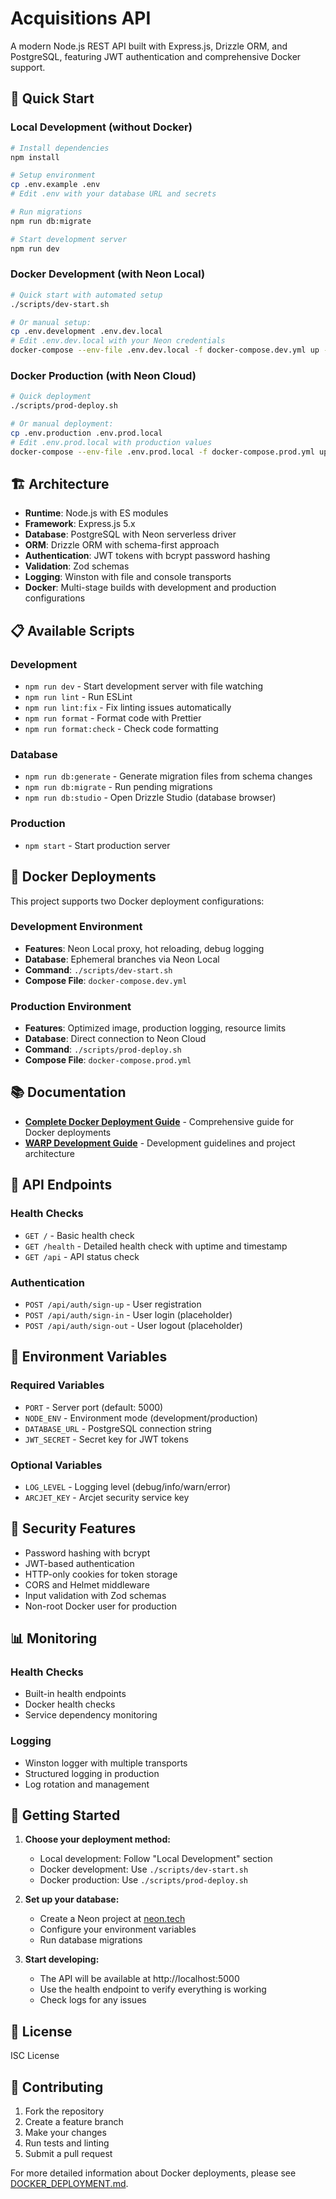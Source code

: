# Acquisitions API

A modern Node.js REST API built with Express.js, Drizzle ORM, and PostgreSQL, featuring JWT authentication and comprehensive Docker support.

## 🚀 Quick Start

### Local Development (without Docker)

```bash
# Install dependencies
npm install

# Setup environment
cp .env.example .env
# Edit .env with your database URL and secrets

# Run migrations
npm run db:migrate

# Start development server
npm run dev
```

### Docker Development (with Neon Local)

```bash
# Quick start with automated setup
./scripts/dev-start.sh

# Or manual setup:
cp .env.development .env.dev.local
# Edit .env.dev.local with your Neon credentials
docker-compose --env-file .env.dev.local -f docker-compose.dev.yml up --build
```

### Docker Production (with Neon Cloud)

```bash
# Quick deployment
./scripts/prod-deploy.sh

# Or manual deployment:
cp .env.production .env.prod.local
# Edit .env.prod.local with production values
docker-compose --env-file .env.prod.local -f docker-compose.prod.yml up --build -d
```

## 🏗️ Architecture

- **Runtime**: Node.js with ES modules
- **Framework**: Express.js 5.x
- **Database**: PostgreSQL with Neon serverless driver
- **ORM**: Drizzle ORM with schema-first approach
- **Authentication**: JWT tokens with bcrypt password hashing
- **Validation**: Zod schemas
- **Logging**: Winston with file and console transports
- **Docker**: Multi-stage builds with development and production configurations

## 📋 Available Scripts

### Development
- `npm run dev` - Start development server with file watching
- `npm run lint` - Run ESLint
- `npm run lint:fix` - Fix linting issues automatically
- `npm run format` - Format code with Prettier
- `npm run format:check` - Check code formatting

### Database
- `npm run db:generate` - Generate migration files from schema changes
- `npm run db:migrate` - Run pending migrations
- `npm run db:studio` - Open Drizzle Studio (database browser)

### Production
- `npm start` - Start production server

## 🐋 Docker Deployments

This project supports two Docker deployment configurations:

### Development Environment
- **Features**: Neon Local proxy, hot reloading, debug logging
- **Database**: Ephemeral branches via Neon Local
- **Command**: `./scripts/dev-start.sh`
- **Compose File**: `docker-compose.dev.yml`

### Production Environment
- **Features**: Optimized image, production logging, resource limits
- **Database**: Direct connection to Neon Cloud
- **Command**: `./scripts/prod-deploy.sh`
- **Compose File**: `docker-compose.prod.yml`

## 📚 Documentation

- **[Complete Docker Deployment Guide](DOCKER_DEPLOYMENT.md)** - Comprehensive guide for Docker deployments
- **[WARP Development Guide](WARP.md)** - Development guidelines and project architecture

## 🔗 API Endpoints

### Health Checks
- `GET /` - Basic health check
- `GET /health` - Detailed health check with uptime and timestamp
- `GET /api` - API status check

### Authentication
- `POST /api/auth/sign-up` - User registration
- `POST /api/auth/sign-in` - User login (placeholder)
- `POST /api/auth/sign-out` - User logout (placeholder)

## 🔧 Environment Variables

### Required Variables
- `PORT` - Server port (default: 5000)
- `NODE_ENV` - Environment mode (development/production)
- `DATABASE_URL` - PostgreSQL connection string
- `JWT_SECRET` - Secret key for JWT tokens

### Optional Variables
- `LOG_LEVEL` - Logging level (debug/info/warn/error)
- `ARCJET_KEY` - Arcjet security service key

## 🔐 Security Features

- Password hashing with bcrypt
- JWT-based authentication
- HTTP-only cookies for token storage
- CORS and Helmet middleware
- Input validation with Zod schemas
- Non-root Docker user for production

## 📊 Monitoring

### Health Checks
- Built-in health endpoints
- Docker health checks
- Service dependency monitoring

### Logging
- Winston logger with multiple transports
- Structured logging in production
- Log rotation and management

## 🚦 Getting Started

1. **Choose your deployment method:**
   - Local development: Follow "Local Development" section
   - Docker development: Use `./scripts/dev-start.sh`
   - Docker production: Use `./scripts/prod-deploy.sh`

2. **Set up your database:**
   - Create a Neon project at [neon.tech](https://neon.tech)
   - Configure your environment variables
   - Run database migrations

3. **Start developing:**
   - The API will be available at http://localhost:5000
   - Use the health endpoint to verify everything is working
   - Check logs for any issues

## 📝 License

ISC License

## 🤝 Contributing

1. Fork the repository
2. Create a feature branch
3. Make your changes
4. Run tests and linting
5. Submit a pull request

For more detailed information about Docker deployments, please see [DOCKER_DEPLOYMENT.md](DOCKER_DEPLOYMENT.md).